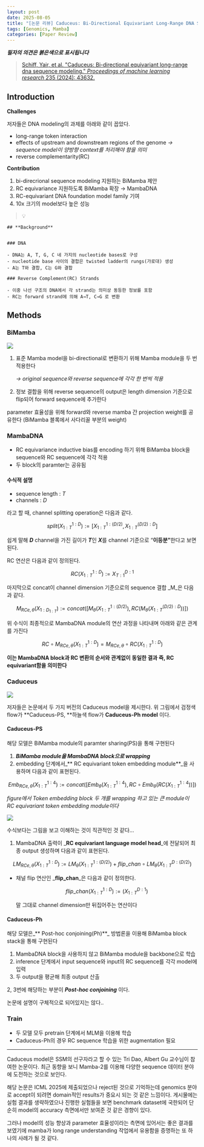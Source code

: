 ```yaml
---
layout: post
date: 2025-08-05
title: "[논문 리뷰] Caduceus: Bi-Directional Equivariant Long-Range DNA Sequence Modeling"
tags: [Genomics, Mamba]
categories: [Paper Review]
---
```


<span class="notion-red">_**필자의 의견은 붉은색으로 표시됩니다**_</span>


> [Schiff, Yair, et al. "Caduceus: Bi-directional equivariant long-range dna sequence modeling." ](https://pmc.ncbi.nlm.nih.gov/articles/PMC12189541/)[_Proceedings of machine learning research_](https://pmc.ncbi.nlm.nih.gov/articles/PMC12189541/)[ 235 (2024): 43632.](https://pmc.ncbi.nlm.nih.gov/articles/PMC12189541/)



## Introduction


**Challenges**


저자들은 DNA modeling의 과제를 아래와 같이 꼽았다.

- long-range token interaction
- effects of upstream and downstream regions of the genome 
_→ sequence model이 양방향 context를 처리해야 함을 의미_
- reverse complementarity(RC)

**Contribution**

1. bi-direcrional sequence modeling 지원하는 BiMamba 제안
1. RC equivariance 지원하도록 BiMamba 확장 → MambaDNA
1. RC-equivariant DNA foundation model family 기여
1. 10x 크기의 model보다 높은 성능

> 💡 


	## **Background**


	### DNA

	- DNA는 A, T, G, C 네 가지의 nucleotide bases로 구성
	- nucleotide base 사이의 결합은 twisted ladder의 rungs(가로대) 생성
	- A는 T와 결합, C는 G와 결합

	### Reverse Complement(RC) Strands

	- 이중 나선 구조의 DNA에서 각 strand는 의미상 동등한 정보를 포함
	- RC는 forward strand에 의해 A→T, C→G 로 변환


## Methods



### BiMamba


![](https://prod-files-secure.s3.us-west-2.amazonaws.com/542b861c-36a8-4051-84e5-8804b6728dba/2c247d59-7815-4980-99f0-8f0d21f445a7/image.png?X-Amz-Algorithm=AWS4-HMAC-SHA256&X-Amz-Content-Sha256=UNSIGNED-PAYLOAD&X-Amz-Credential=ASIAZI2LB466WUK7ZPSZ%2F20250929%2Fus-west-2%2Fs3%2Faws4_request&X-Amz-Date=20250929T170119Z&X-Amz-Expires=3600&X-Amz-Security-Token=IQoJb3JpZ2luX2VjEFAaCXVzLXdlc3QtMiJIMEYCIQDdUPXImiecCzl%2Fwo6llmwJl7ikLdq3WqouFU5N7juOUAIhAKTvpN%2FippBROhbTiwBIugE4lE8Rv5N6cTBIiPBSpVkBKogECNn%2F%2F%2F%2F%2F%2F%2F%2F%2F%2FwEQABoMNjM3NDIzMTgzODA1Igw0yFJcSpaYwo4ZSTYq3AP924xU%2BE%2BPzePpE7U7FsKOafuyGenApGSO3XeEUiD0GKC7EBqJ3B7tpxQ8AGmWYotIIOJWWM2VmhNUPz%2BOBCK%2BjQDJigA7q1DT4F4tE%2BIrQNmuq8NWQDPa9u%2BfeuaI5sKHEiaLySnZF5qndaZQVE2MmxtIN5leZuo6wCjNCARAcqNt2dnqFODuMbifwvXz5NTcZgzp%2Bg6S9M0%2BF3ax8tCD8Xs1izOf9ZyOT%2FZ0QtT%2FX06oedkSe3p6yuz6uBzz9bQb9%2Bgdh3%2BMA1snYcE0HdklSBAbxiAyZB3MR9t7nzb0Ml%2BxLyCBL%2Bn5WoaXEh8LhCNlT2qIeoHUzXOVNQCRKOd5TZuDShLopXgNTvfWWvNufYjujg%2FcXHsQx3heIzNMa6BANXv8aFfSqHIyRjq44CylYfxN5JkP4NNVn8ORwZ8CZ9m2mkF7zpr%2Fuu2kdBpxjI1qr5KgbMoZE8F%2BY41jQjFALxfEiGiaokk6eSP9z6MuX5xf0eJGSToqIEP6KhW1p5LHRG1MtTXueMgckmxSbi5Be2V7a%2Bbs%2BWqRbiyElKs9N%2BQUgreAcYHuBcuQ4lYVOIV4rb7cUz4uMbH7Tg5VPkh6N%2B0E%2FgNdk8OfbzCq1iDsecbzi77HCih8WwNUCDDG1OrGBjqkAUNAe7pzJMRKS1zpSZXqiBkcVNlv6W0aG6oPRFXT9f8qlcMcHm7fRO2zI6tFJS5jijZCj1qzmZniPdYsQ8CEVgxkj82EP4c7UH8xxm8IpMF8BJ9NcKv0pcpI3OTYE2KE3DAOS44o5%2FwUL0JDJtVrjJCtqOjUtkmEUVOwxZaKn2TnFrPwMJ%2BjJA%2Ba6Ard7JQk%2FywYR1C%2FMxdMyUtJuqdx8%2Fcyh%2BIm&X-Amz-Signature=55238218db7528cc06cd9b1b53c4654d8e60e12ef008fece66e91e6e3f3ff8b8&X-Amz-SignedHeaders=host&x-amz-checksum-mode=ENABLED&x-id=GetObject)

1. 표준 Mamba model을 bi-directional로 변환하기 위해 Mamba module을 두 번 적용한다

	_→ original sequence와 reverse sequence에 각각 한 번씩 적용_

1. 정보 결합을 위해 reverse sequence의 output은 length dimension 기준으로 flip되어 forward sequence에 추가한다

parameter 효율성을 위해 forward와 reverse mamba 간 projection weight를 공유한다 (BiMamba 블록에서 사다리꼴 부분의 weight)



### MambaDNA

- RC equivariance inductive bias를 encoding 하기 위해 BiMamba block을 sequence와 RC sequence에 각각 적용
- 두 block의 paramter는 공유됨


#### 수식적 설명

- sequence length : _T_
- channels : _D_

라고 할 때,  channel splitting operation은 다음과 같다.


$$
split(X^{1:D}_{1:T}):=[X^{1:(D/2)}_{1:T},X^{(D/2):D}_{1:T}]
$$


<span class="notion-red">쉽게 말해 </span><span class="notion-red">_**D**_</span><span class="notion-red"> channel을 가진 길이가 </span><span class="notion-red">_**T**_</span><span class="notion-red">인 </span><span class="notion-red">_**X**_</span><span class="notion-red">를 channel 기준으로 “</span><span class="notion-red">**이등분”**</span><span class="notion-red">한다고 보면 된다.</span>


RC 연산은 다음과 같이 정의된다.


$$
RC(X^{1:D}_{1:T}):=X^{D:1}_{T:1}
$$


마지막으로 concat이 channel dimension 기준으로의 sequence 결합 _M_은 다음과 같다.


$$
M_{RCe,\theta}(X_{1:D_{1:T}}):=concat([M_{\theta}(X^{1:(D/2)}_{1:T}),RC(M_{\theta}(X^{(D/2):D}_{1:T}))])
$$


위 수식이 최종적으로 MambaDNA module의 연산 과정을 나타내며 아래와 같은 관계를 가진다


$$
RC\circ M_{RCe,\theta}(X^{1:D}_{1:T}) = M_{RCe,\theta} \circ RC(X^{1:D}_{1:T})
$$


**이는 MambaDNA block과 RC 변환의 순서와 관계없이 동일한 결과 즉, RC equivariant함을 의미한다**



### Caduceus


![](https://prod-files-secure.s3.us-west-2.amazonaws.com/542b861c-36a8-4051-84e5-8804b6728dba/f94a60d7-8145-473b-aef9-7c68d3ec604a/image.png?X-Amz-Algorithm=AWS4-HMAC-SHA256&X-Amz-Content-Sha256=UNSIGNED-PAYLOAD&X-Amz-Credential=ASIAZI2LB466WUK7ZPSZ%2F20250929%2Fus-west-2%2Fs3%2Faws4_request&X-Amz-Date=20250929T170119Z&X-Amz-Expires=3600&X-Amz-Security-Token=IQoJb3JpZ2luX2VjEFAaCXVzLXdlc3QtMiJIMEYCIQDdUPXImiecCzl%2Fwo6llmwJl7ikLdq3WqouFU5N7juOUAIhAKTvpN%2FippBROhbTiwBIugE4lE8Rv5N6cTBIiPBSpVkBKogECNn%2F%2F%2F%2F%2F%2F%2F%2F%2F%2FwEQABoMNjM3NDIzMTgzODA1Igw0yFJcSpaYwo4ZSTYq3AP924xU%2BE%2BPzePpE7U7FsKOafuyGenApGSO3XeEUiD0GKC7EBqJ3B7tpxQ8AGmWYotIIOJWWM2VmhNUPz%2BOBCK%2BjQDJigA7q1DT4F4tE%2BIrQNmuq8NWQDPa9u%2BfeuaI5sKHEiaLySnZF5qndaZQVE2MmxtIN5leZuo6wCjNCARAcqNt2dnqFODuMbifwvXz5NTcZgzp%2Bg6S9M0%2BF3ax8tCD8Xs1izOf9ZyOT%2FZ0QtT%2FX06oedkSe3p6yuz6uBzz9bQb9%2Bgdh3%2BMA1snYcE0HdklSBAbxiAyZB3MR9t7nzb0Ml%2BxLyCBL%2Bn5WoaXEh8LhCNlT2qIeoHUzXOVNQCRKOd5TZuDShLopXgNTvfWWvNufYjujg%2FcXHsQx3heIzNMa6BANXv8aFfSqHIyRjq44CylYfxN5JkP4NNVn8ORwZ8CZ9m2mkF7zpr%2Fuu2kdBpxjI1qr5KgbMoZE8F%2BY41jQjFALxfEiGiaokk6eSP9z6MuX5xf0eJGSToqIEP6KhW1p5LHRG1MtTXueMgckmxSbi5Be2V7a%2Bbs%2BWqRbiyElKs9N%2BQUgreAcYHuBcuQ4lYVOIV4rb7cUz4uMbH7Tg5VPkh6N%2B0E%2FgNdk8OfbzCq1iDsecbzi77HCih8WwNUCDDG1OrGBjqkAUNAe7pzJMRKS1zpSZXqiBkcVNlv6W0aG6oPRFXT9f8qlcMcHm7fRO2zI6tFJS5jijZCj1qzmZniPdYsQ8CEVgxkj82EP4c7UH8xxm8IpMF8BJ9NcKv0pcpI3OTYE2KE3DAOS44o5%2FwUL0JDJtVrjJCtqOjUtkmEUVOwxZaKn2TnFrPwMJ%2BjJA%2Ba6Ard7JQk%2FywYR1C%2FMxdMyUtJuqdx8%2Fcyh%2BIm&X-Amz-Signature=9df468b1212dc759a509f50ca858ed39c5cb55d1bb94aea355be0179561946a9&X-Amz-SignedHeaders=host&x-amz-checksum-mode=ENABLED&x-id=GetObject)


저자들은 논문에서 두 가지 버전의 Caduceus model을 제시한다. 위 그림에서 검정색 flow가 **Caduceus-PS, **하늘색 flow가 **Caduceus-Ph model** 이다.



#### Caduceus-PS


해당 모델은 BiMamba module의 paramter sharing(PS)을 통해 구현된다

1. _**BiMamba module을 MambaDNA block으로 wrapping**_
1. embedding 단계에서_** RC equivariant token embedding module**_을 사용하며 다음과 같이 표현된다.

$$
Emb_{RCe,\theta}(X^{1:4}_{1:T}):=concat([Emb_{\theta}(X^{1:4}_{1:T}),RC \circ Emb_{\theta}(RC(X^{1:4}_{1:T}))])
$$


_figure에서 Token embedding block 두 개를 wrapping 하고 있는 큰 module이 RC equivariant token embedding module이다_


![](https://prod-files-secure.s3.us-west-2.amazonaws.com/542b861c-36a8-4051-84e5-8804b6728dba/b175e4da-71eb-4e91-8c23-a06dabe673c9/image.png?X-Amz-Algorithm=AWS4-HMAC-SHA256&X-Amz-Content-Sha256=UNSIGNED-PAYLOAD&X-Amz-Credential=ASIAZI2LB466WUK7ZPSZ%2F20250929%2Fus-west-2%2Fs3%2Faws4_request&X-Amz-Date=20250929T170119Z&X-Amz-Expires=3600&X-Amz-Security-Token=IQoJb3JpZ2luX2VjEFAaCXVzLXdlc3QtMiJIMEYCIQDdUPXImiecCzl%2Fwo6llmwJl7ikLdq3WqouFU5N7juOUAIhAKTvpN%2FippBROhbTiwBIugE4lE8Rv5N6cTBIiPBSpVkBKogECNn%2F%2F%2F%2F%2F%2F%2F%2F%2F%2FwEQABoMNjM3NDIzMTgzODA1Igw0yFJcSpaYwo4ZSTYq3AP924xU%2BE%2BPzePpE7U7FsKOafuyGenApGSO3XeEUiD0GKC7EBqJ3B7tpxQ8AGmWYotIIOJWWM2VmhNUPz%2BOBCK%2BjQDJigA7q1DT4F4tE%2BIrQNmuq8NWQDPa9u%2BfeuaI5sKHEiaLySnZF5qndaZQVE2MmxtIN5leZuo6wCjNCARAcqNt2dnqFODuMbifwvXz5NTcZgzp%2Bg6S9M0%2BF3ax8tCD8Xs1izOf9ZyOT%2FZ0QtT%2FX06oedkSe3p6yuz6uBzz9bQb9%2Bgdh3%2BMA1snYcE0HdklSBAbxiAyZB3MR9t7nzb0Ml%2BxLyCBL%2Bn5WoaXEh8LhCNlT2qIeoHUzXOVNQCRKOd5TZuDShLopXgNTvfWWvNufYjujg%2FcXHsQx3heIzNMa6BANXv8aFfSqHIyRjq44CylYfxN5JkP4NNVn8ORwZ8CZ9m2mkF7zpr%2Fuu2kdBpxjI1qr5KgbMoZE8F%2BY41jQjFALxfEiGiaokk6eSP9z6MuX5xf0eJGSToqIEP6KhW1p5LHRG1MtTXueMgckmxSbi5Be2V7a%2Bbs%2BWqRbiyElKs9N%2BQUgreAcYHuBcuQ4lYVOIV4rb7cUz4uMbH7Tg5VPkh6N%2B0E%2FgNdk8OfbzCq1iDsecbzi77HCih8WwNUCDDG1OrGBjqkAUNAe7pzJMRKS1zpSZXqiBkcVNlv6W0aG6oPRFXT9f8qlcMcHm7fRO2zI6tFJS5jijZCj1qzmZniPdYsQ8CEVgxkj82EP4c7UH8xxm8IpMF8BJ9NcKv0pcpI3OTYE2KE3DAOS44o5%2FwUL0JDJtVrjJCtqOjUtkmEUVOwxZaKn2TnFrPwMJ%2BjJA%2Ba6Ard7JQk%2FywYR1C%2FMxdMyUtJuqdx8%2Fcyh%2BIm&X-Amz-Signature=f5973cc4b800d9bbb904eea0e1d0e7769173924575d776b87efb25789bad4479&X-Amz-SignedHeaders=host&x-amz-checksum-mode=ENABLED&x-id=GetObject)


<span class="notion-red">수식보다는 그림을 보고 이해하는 것이 직관적인 것 같다…</span>

1. MambaDNA 출력이 _**RC equivariant language model head**_에 전달되어 최종 output 생성하며 다음과 같이 표현된다.

$$
LM_{RCe,\theta}(X^{1:D}_{1:T}):= LM_{\theta}(X^{1:(D/2)}_{1:T})+flip\_chan\circ LM_{\theta}(X^{D:(D/2)}_{1:T})
$$

- 채널 flip 연산인 _**flip\_chan**_은 다음과 같이 정의한다.

	$$
	flip\_chan(X^{1:D}_{1:T}):=(X^{D:1}_{1:T})
	$$


	말 그대로 channel dimension만 뒤집어주는 연산이다



#### Caduceus-Ph


해당 모델은_** Post-hoc conjoining(Ph)**_ 방법론을 이용해 BiMamba block stack을 통해 구현된다

1. MambaDNA block을 사용하지 않고 BiMamba module을 backbone으로 학습
1. inference 단계에서 input sequence와 input의 RC sequence를 각각 model에 입력
1. 두 output을 평균해 최종 output 산출

2, 3번에 해당하는 부분이 _**Post-hoc conjoining**_ 이다.


<span class="notion-red">논문에 설명이 구체적으로 되어있지는 않다..</span>



### Train

- 두 모델 모두 pretrain 단계에서 MLM을 이용해 학습
- Caduceus-Ph의 경우 RC sequence 학습을 위한 augmentation 필요

---


<span class="notion-red">Caduceus model은 SSM의 선구자라고 할 수 있는 Tri Dao, Albert Gu 교수님이 참여한 논문이다. 최근 동향을 보니 Mamba-2를 이용해 다양한 sequence 데이터 분야에 도전하는 것으로 보인다.</span>


<span class="notion-red">해당 논문은 ICML 2025에 제출되었으나 reject된 것으로 기억하는데 genomics 분야로 accept이 되려면 domain적인 results가 중요시 되는 것 같은 느낌이다. 게시물에는 실험 결과를 생략하였으나 진행한 실험들을 보면 benchmark dataset에 국한되어 단순히 model의 accuracy 측면에서만 보여준 것 같은 경향이 있다.</span>


<span class="notion-red">그러나 model의 성능 향상과 parameter 효율성이라는 측면에 있어서는 좋은 결과를 보였기에 mamba가 long range understanding 작업에서 유용함을 증명하는 또 하나의 사례가 될 것 같다.</span>

